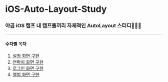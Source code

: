 # iOS-Auto-Layout-Study
### 야곰 iOS 캠프 내 캠프들끼리 자체적인 AutoLayout 스터디🧑🏻‍💻
***
#### 주차별 목차
1. [설정 화면 구현](https://github.com/GREENOVER/iOS-Auto-Layout-Study/tree/week1-green)
2. [연락처 화면 구현](https://github.com/GREENOVER/iOS-Auto-Layout-Study/tree/week2-green-1)
3. [로그인 화면 구현](https://github.com/GREENOVER/iOS-Auto-Layout-Study/tree/week3-green)
4. [앨범 화면 구현](https://github.com/GREENOVER/iOS-Auto-Layout-Study/tree/week4-green-1)
